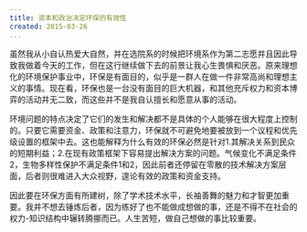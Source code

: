 ```yaml
---
title: 资本和政治决定环保的有效性
created: 2015-03-26
...
```


虽然我从小自认热爱大自然，并在选院系的时候把环境系作为第二志愿并且因此导致我做着今天的工作，但在这行继续做下去的前景让我心生畏惧和厌恶。原来理想化的环境保护事业中，环保是有面目的，似乎是一群人在做一件非常高尚和理想主义的事情。现在看，环保也是一台没有面目的巨大机器，和其他充斥权力和资本博弈的活动并无二致，而这些并不是我自认擅长和愿意从事的活动。

环境问题的特点决定了它们的发生和解决都不是具体的个人能够在很大程度上控制的。只要它需要资金、政策和注意力，环保就不可避免地要被放到一个议程和优先级设置的框架中去。这也能解释为什么有效的环保必然是针对1.其解决关系到民众的短期利益；2.在现有政策框架下容易提出解决方案的问题。气候变化不满足条件2，生物多样性保护不满足条件1和2，因此前者还停留在零散的技术解决方案层面，后者则很难进入大众视野，遑论有效的政策和资金支持。

因此要在环保方面有所建树，除了学术技术水平，长袖善舞的魅力和才智更加重要。我并不想去锤炼后者，因为练好了也不能做成想做的事，还是不得不在社会的权力-知识结构中辗转腾挪而已。人生苦短，做自己想做的事比较重要。
